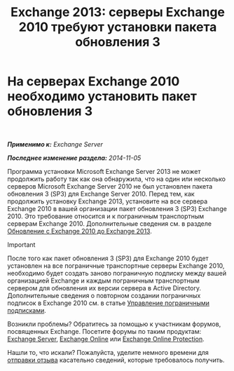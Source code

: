 ﻿---
title: 'Exchange 2013: серверы Exchange 2010 требуют установки пакета обновления 3'
TOCTitle: На серверах Exchange 2010 необходимо установить пакет обновления 3
ms:assetid: b4f74863-1567-4d6d-ae21-b0af495a1d82
ms:mtpsurl: https://technet.microsoft.com/ru-ru/library/ms.exch.setupreadiness.e15e14coexistenceminversionrequirement(v=EXCHG.150)
ms:contentKeyID: 50488895
ms.date: 05/22/2018
mtps_version: v=EXCHG.150
ms.translationtype: MT
---

# На серверах Exchange 2010 необходимо установить пакет обновления 3

 

_**Применимо к:** Exchange Server_

_**Последнее изменение раздела:** 2014-11-05_

Программа установки Microsoft Exchange Server 2013 не может продолжить работу так как она обнаружила, что на один или несколько серверов Microsoft Exchange Server 2010 не был установлен пакета обновления 3 (SP3) для Exchange Server 2010. Перед тем, как продолжить установку Exchange 2013, установите на все сервера Exchange 2010 в вашей организации пакет обновления 3 (SP3) Exchange 2010. Это требование относится и к пограничным транспортным серверам Exchange 2010. Дополнительные сведения см. в разделе [Обновление с Exchange 2010 до Exchange 2013](upgrade-from-exchange-2010-to-exchange-2013-exchange-2013-help.md).

> [!IMPORTANT]  
> После того как пакет обновления 3 (SP3) для Exchange 2010 будет установлен на все пограничные транспортные серверы Exchange 2010, необходимо будет создать заново пограничную подписку между вашей организацией Exchange и каждым пограничным транспортным сервером для обновления их версии сервера в Active Directory. Дополнительные сведения о повторном создании пограничных подписок в Exchange 2010 см. в статье <a href="https://go.microsoft.com/fwlink/p/?linkid=269724">Управление пограничными подписками</a>.


Возникли проблемы? Обратитесь за помощью к участникам форумов, посвященных Exchange. Посетите форумы по таким продуктам: [Exchange Server](https://go.microsoft.com/fwlink/p/?linkid=60612), [Exchange Online](https://go.microsoft.com/fwlink/p/?linkid=267542) или [Exchange Online Protection](https://go.microsoft.com/fwlink/p/?linkid=285351).

Нашли то, что искали? Пожалуйста, уделите немного времени для [отправки отзыва](mailto:exsetuphelpfeedback@microsoft.com?subject=exchange%202013%20setup%20help%20feedbac) касательно сведений, которые требовалось получить.

